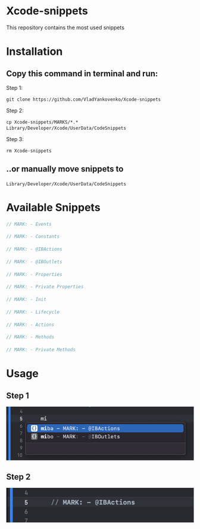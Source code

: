 # Xcode-snippets
 This repository contains the most used snippets

# Installation

## Copy this command in terminal and run:

Step 1:
```Shell
git clone https://github.com/VladYankovenko/Xcode-snippets
```

Step 2:
```Shell
cp Xcode-snippets/MARKS/*.* Library/Developer/Xcode/UserData/CodeSnippets
```

Step 3:
```Shell
rm Xcode-snippets
```

## ..or manually move snippets to

`Library/Developer/Xcode/UserData/CodeSnippets`

# Available Snippets

```Swift
// MARK: - Events
    
// MARK: - Constants

// MARK: - @IBActions

// MARK: - @IBOutlets

// MARK: - Properties

// MARK: - Private Properties

// MARK: - Init
    
// MARK: - Lifecycle

// MARK: - Actions

// MARK: - Methods

// MARK: - Private Methods
```

# Usage

## Step 1
![usage1](./Resources/usage1.png)

## Step 2
![usage2](./Resources/usage2.png)


